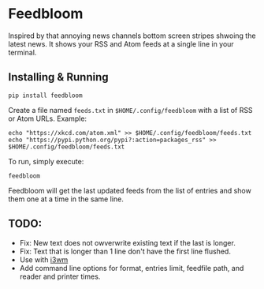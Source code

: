 # Feedbloom

Inspired by that annoying news channels bottom screen stripes shwoing the latest news.
It shows your RSS and Atom feeds at a single line in your terminal.

## Installing & Running

```
pip install feedbloom

```

Create a file named `feeds.txt` in `$HOME/.config/feedbloom` with a list of RSS or Atom URLs. Example:

```
echo "https://xkcd.com/atom.xml" >> $HOME/.config/feedbloom/feeds.txt
echo "https://pypi.python.org/pypi?:action=packages_rss" >> $HOME/.config/feedbloom/feeds.txt
```

To run, simply execute:
```
feedbloom
```

Feedbloom will get the last updated feeds from the list of entries and show them one at a time in the same line.


## TODO:
- Fix: New text does not owverwrite existing text if the last is longer.
- Fix: Text that is longer than 1 line don't have the first line flushed.
- Use with [i3wm](https://i3wm.org/)
- Add command line options for format, entries limit, feedfile path, and reader and printer times.
